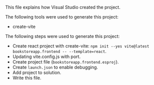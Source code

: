 This file explains how Visual Studio created the project.

The following tools were used to generate this project:
- create-vite

The following steps were used to generate this project:
- Create react project with create-vite: `npm init --yes vite@latest bookstoreapp.frontend -- --template=react`.
- Updating vite.config.js with port.
- Create project file (`bookstoreapp.frontend.esproj`).
- Create `launch.json` to enable debugging.
- Add project to solution.
- Write this file.
